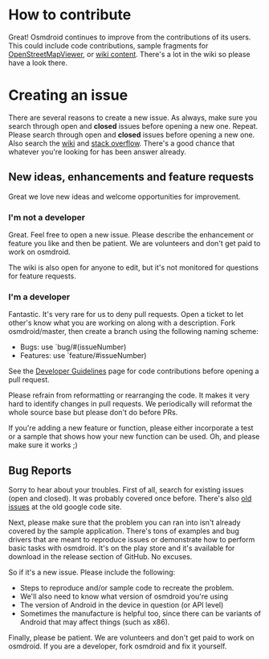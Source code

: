 # How to contribute

Great! Osmdroid continues to improve from the contributions of its users. This could include code 
contributions, sample fragments for [OpenStreetMapViewer](https://github.com/osmdroid/osmdroid/tree/master/OpenStreetMapViewer),
or [wiki content](https://github.com/osmdroid/osmdroid/wiki). There's a lot in the wiki so please
have a look there.

# Creating an issue

There are several reasons to create a new issue. As always, make sure you search through open and **closed** 
issues before opening a new one. Repeat. Please search through open and **closed** issues before
opening a new one. Also search the [wiki](https://github.com/osmdroid/osmdroid/wiki) and [stack overflow](http://stackoverflow.com/questions/tagged/osmdroid).
There's a good chance that whatever you're looking for has been answer already.

## New ideas, enhancements and feature requests

Great we love new ideas and welcome opportunities for improvement.

### I'm not a developer

Great. Feel free to open a new issue. Please describe the enhancement or feature you like and then 
be patient. We are volunteers and don't get paid to work on osmdroid.

The wiki is also open for anyone to edit, but it's not monitored for questions for feature requests.

### I'm a developer

Fantastic. It's very rare for us to deny pull requests. Open a ticket to let other's know what you 
are working on along with a description. Fork osmdroid/master, then create a branch using the 
following naming scheme:

 * Bugs: use `bug/#(issueNumber)
 * Features: use `feature/#issueNumber)

See the [Developer 
Guidelines](https://github.com/osmdroid/osmdroid/wiki/Developer-Guidelines) page for code 
contributions before opening a pull request.

Please refrain from reformatting or rearranging the code. It makes it very hard to identify changes
in pull requests. We periodically will reformat the whole source base but please don't do before PRs.

If you're adding a new feature or function, please either incorporate a test or a sample that shows
how your new function can be used. Oh, and please make sure it works ;)

## Bug Reports

Sorry to hear about your troubles. First of all, search for existing issues (open and closed). It
was probably covered once before. There's also [old issues](https://code.google.com/archive/p/osmdroid/issues)
at the old google code site.
 
Next, please make sure that the problem you can ran into isn't already covered by the sample 
application. There's tons of examples and bug drivers that are meant to reproduce issues or 
demonstrate how to perform basic tasks with osmdroid. It's on the play store and it's available for 
download in the release section of GitHub. No excuses.

So if it's a new issue. Please include the following:

 * Steps to reproduce and/or sample code to recreate the problem.
 * We'll also need to know what version of osmdroid you're using
 * The version of Android in the device in question (or API level)
 * Sometimes the manufacture is helpful too, since there can be variants of Android that may affect 
   things (such as x86).

Finally, please be patient. We are volunteers and don't get paid to work on osmdroid. If you are a
developer, fork osmdroid and fix it yourself. 
